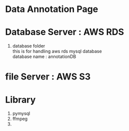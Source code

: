 # Data Annotation Page



# Database Server : AWS RDS
1. database folder <br>
   this is for handling aws rds mysql database <br>
   database name : annotationDB

# file Server : AWS S3


# Library
1. pymysql
2. ffmpeg
3. 

